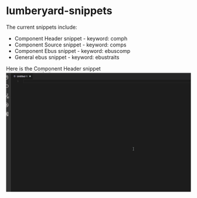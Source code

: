 # lumberyard-snippets

The current snippets include:
* Component Header snippet - keyword: comph
* Component Source snippet - keyword: comps
* Component Ebus snippet - keyword: ebuscomp
* General ebus snippet - keyword: ebustraits

Here is the Component Header snippet
![alt text](comph_example.gif)


